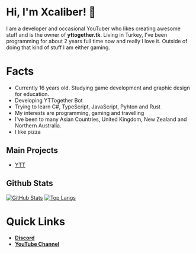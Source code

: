 # Hi, I'm Xcaliber! 👋

I am a developer and occasional YouTuber who likes creating awesome stuff and is the owner of **yttogether.tk**. Living in Turkey, I've been programming for about 2 years full time now and really I love it. Outside of doing that kind of stuff I am either gaming.

# Facts
- Currently 16 years old. Studying game development and graphic design for education.
- Developing YTTogether Bot
- Trying to learn C#, TypeScript, JavaScript, Pyhton and Rust
- My interests are programming, gaming and travelling
- I've been to many Asian Countries, United Kingdom, New Zealand and Northern Australia.
- I like pizza

## Main Projects
- [YTT](https://yttogether.tk/)

## Github Stats
[![GitHub Stats](https://github-readme-stats.vercel.app/api?username=link-discord&show_icons=true&theme=tokyonight)]()
[![Top Langs](https://github-readme-stats.vercel.app/api/top-langs?username=link-discord&theme=tokyonight)]()

# Quick Links
- **[Discord](https://discord.com/invite/mJC5eqfUkG)**
- **[YouTube Channel](https://www.youtube.com/channel/UCFsJzVz6CzUIRI9lkBrXOjA)**
